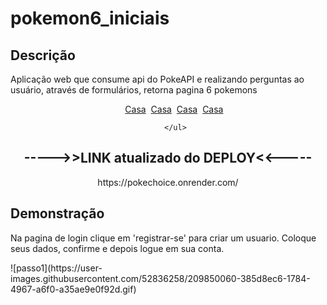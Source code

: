 

<style>

.faixa{

   text-align: center;



}

.faixa ul li {
    display: inline-block;
    padding-right: 4px;
   
}


</style>


# pokemon6_iniciais


<h2>Descrição</h2>
Aplicação web que consume api  do PokeAPI  e realizando perguntas ao usuário, através de formulários, retorna pagina 6 pokemons   

<div class="faixa">
	<ul>
		<li><a href="/./">Casa</a></li>
        <li><a href="/./">Casa</a></li>
        <li><a href="/./">Casa</a></li>
        <li><a href="/./">Casa</a></li>

	</ul>
</div>


<h2 style="text-align: center;">----->>LINK atualizado do DEPLOY<<-----</h2> 
<p style="text-align: center;">https://pokechoice.onrender.com/</p>



<h2>Demonstração </h2>

<p> Na pagina de login clique em 'registrar-se' para criar um usuario. Coloque seus dados, confirme e depois logue em sua conta.</p>
![passo1](https://user-images.githubusercontent.com/52836258/209850060-385d8ec6-1784-4967-a6f0-a35ae9e0f92d.gif)
